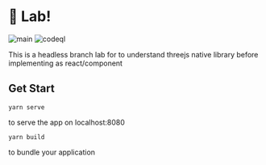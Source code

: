 # 🚀 Lab!

![main](https://github.com/seerviashish/portfolio/actions/workflows/main.yml/badge.svg) ![codeql](https://github.com/seerviashish/portfolio/actions/workflows/codeql.yml/badge.svg)


This is a headless branch lab for to understand threejs native library before implementing as react/component

## Get Start

```
yarn serve
```

to serve the app on localhost:8080

```
yarn build
```

to bundle your application
